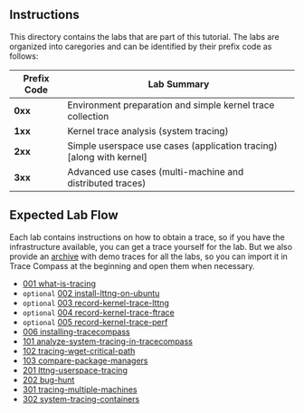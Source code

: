 ## Instructions

This directory contains the labs that are part of this tutorial. The labs are organized into caregories and can be identified by their prefix code as follows:

| Prefix Code | Lab Summary |
| --- | --- |
| **0xx** | Environment preparation and simple kernel trace collection |
| **1xx** | Kernel trace analysis (system tracing) |
| **2xx** | Simple userspace use cases (application tracing) [along with kernel] |
| **3xx** | Advanced use cases (multi-machine and distributed traces) |

## Expected Lab Flow

Each lab contains instructions on how to obtain a trace, so if you have the infrastructure available, you can get a trace yourself for the lab. But we also provide an [archive](TraceCompassTutorialTraces.tgz) with demo traces for all the labs, so you can import it in Trace Compass at the beginning and open them when necessary.


* [001 what-is-tracing](001-what-is-tracing)
* `optional` [002 install-lttng-on-ubuntu](002-install-lttng-on-ubuntu)
* `optional` [003 record-kernel-trace-lttng](003-record-kernel-trace-lttng)
* `optional` [004 record-kernel-trace-ftrace](004-record-kernel-trace-ftrace)
* `optional` [005 record-kernel-trace-perf](005-record-kernel-trace-perf)
* [006 installing-tracecompass](006-installing-tracecompass)
* [101 analyze-system-tracing-in-tracecompass](101-analyze-system-trace-in-tracecompass)
* [102 tracing-wget-critical-path](102-tracing-wget-critical-path)
* [103 compare-package-managers](103-compare-package-managers)
* [201 lttng-userspace-tracing](201-lttng-userspace-tracing)
* [202 bug-hunt](202-bug-hunt)
* [301 tracing-multiple-machines](301-tracing-multiple-machines)
* [302 system-tracing-containers](302-system-tracing-containers)
